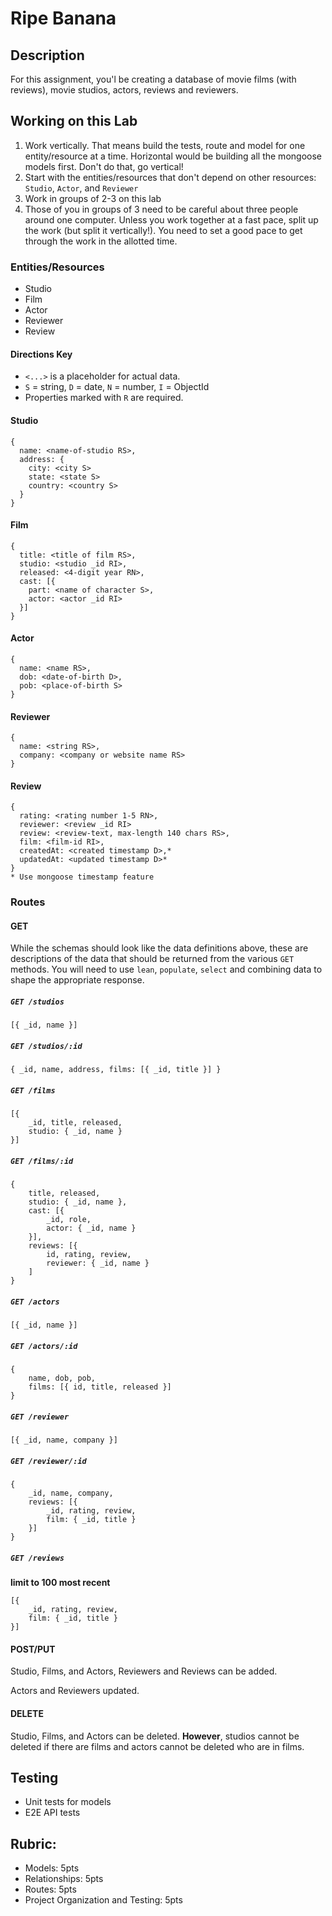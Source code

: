 Ripe Banana
===

## Description

For this assignment, you'l be creating a database of movie films (with reviews), movie studios, actors, reviews and reviewers.

## Working on this Lab

1. Work vertically. That means build the tests, route and model for one entity/resource at a time. Horizontal would be building all the mongoose models first. Don't do that, go vertical!
1. Start with the entities/resources that don't depend on other resources: `Studio`, `Actor`, and `Reviewer`
1. Work in groups of 2-3 on this lab
1. Those of you in groups of 3 need to be careful about three people around one computer. Unless you work together at a fast pace, split up the work (but split it vertically!). You need to set a good pace to get through the work in the allotted time.

### Entities/Resources

* Studio
* Film
* Actor
* Reviewer
* Review

#### Directions Key
* `<...>` is a placeholder for actual data.
* `S` = string, `D` = date, `N` = number, `I` = ObjectId
* Properties marked with `R` are required.

#### Studio

```
{
  name: <name-of-studio RS>,
  address: {
    city: <city S>
    state: <state S>
    country: <country S>
  }
}
```

#### Film

```
{
  title: <title of film RS>,
  studio: <studio _id RI>,
  released: <4-digit year RN>,
  cast: [{
    part: <name of character S>,
    actor: <actor _id RI>
  }]
}
```

#### Actor

```
{ 
  name: <name RS>,
  dob: <date-of-birth D>,
  pob: <place-of-birth S>
}
```

#### Reviewer

```
{ 
  name: <string RS>,
  company: <company or website name RS>
}
```


#### Review

```
{ 
  rating: <rating number 1-5 RN>,
  reviewer: <review _id RI>
  review: <review-text, max-length 140 chars RS>,
  film: <film-id RI>,
  createdAt: <created timestamp D>,*
  updatedAt: <updated timestamp D>*
}
* Use mongoose timestamp feature
```


### Routes

#### GET

While the schemas should look like the data definitions above, these are descriptions of the data that should be returned from the various `GET` methods. You will need to use `lean`, `populate`, `select` and combining data to shape the appropriate response. 

##### `GET /studios`
```
[{ _id, name }]
```

##### `GET /studios/:id`

```
{ _id, name, address, films: [{ _id, title }] }
```

##### `GET /films`

```
[{ 
    _id, title, released, 
    studio: { _id, name } 
}]
```

##### `GET /films/:id`

```
{   
    title, released, 
    studio: { _id, name }, 
    cast: [{ 
        _id, role, 
        actor: { _id, name }
    }], 
    reviews: [{ 
        id, rating, review, 
        reviewer: { _id, name }
    ]
}
```

##### `GET /actors`

```
[{ _id, name }]
```

##### `GET /actors/:id`

```
{ 
    name, dob, pob,     
    films: [{ id, title, released }] 
}
```

##### `GET /reviewer`

```
[{ _id, name, company }]
```

##### `GET /reviewer/:id`

```
{ 
    _id, name, company, 
    reviews: [{ 
        _id, rating, review, 
        film: { _id, title }
    }] 
}
```

##### `GET /reviews`

**limit to 100 most recent**

```
[{ 
    _id, rating, review, 
    film: { _id, title }
}] 
```



#### POST/PUT

Studio, Films, and Actors, Reviewers and Reviews can be added.

Actors and Reviewers updated.

#### DELETE

Studio, Films, and Actors can be deleted. **However**, studios cannot be deleted if there are films and actors cannot be deleted who are in films.

## Testing

* Unit tests for models
* E2E API tests

## Rubric:

* Models: 5pts
* Relationships: 5pts
* Routes: 5pts
* Project Organization and Testing: 5pts